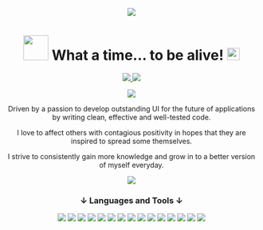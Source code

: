 <p align="center">
  <a href="https://git.io/typing-svg">
    <img src="https://readme-typing-svg.herokuapp.com/?lines=Welcome+to+my+GitHub+Profile!;Frontend+Focused+Software+Developer">
  </a>
</p>

<h1 align="center"><img src="https://media.giphy.com/media/YqL7wobl36TXvw4SxO/giphy.gif" width="50" height="50">   What a time... to be alive! <img src="https://media.giphy.com/media/yo1whaKkz38ME/giphy.gif" width="25" height="25"></h1>

<p align="center">
  <a href="https://www.linkedin.com/in/camaragon/" target="_blank">
    <img src="https://img.shields.io/badge/LinkedIn-0077B5?style=for-the-badge&logo=linkedin&logoColor=white">
  </a>
  <a href="mailto:caragon4695@gmail.com" target="_blank">
    <img src="https://img.shields.io/badge/Gmail-D14836?style=for-the-badge&logo=gmail&logoColor=white">
  </a>
</p>

<p align="center">
  <img src="https://github-readme-stats.vercel.app/api?username=camaragon&show_icons=true&theme=tokyonight" />
</p>

<p align="center">Driven by a passion to develop outstanding UI for the future of applications by writing clean, effective and well-tested code.</p>
<p align="center">I love to affect others with contagious positivity in hopes that they are inspired to spread some themselves.</p>
<p align="center">I strive to consistently gain more knowledge and grow in to a better version of myself everyday.</p>

<p align="center">
  <a href="https://github.com/kittinan/spotify-github-profile" target="_blank" rel="noopener noreferrer">
    <img src="https://spotify-github-profile.vercel.app/api/view?uid=teezer109&cover_image=true&theme=default">
  </a>
</p>

<h3 align="center">↓ Languages and Tools ↓</h3>
<p align="center"> 
    <img src="https://img.shields.io/badge/React-20232A?style=for-the-badge&logo=react&logoColor=61DAFB"/>    
    <img src="https://img.shields.io/badge/React_Router-CA4245?style=for-the-badge&logo=react-router&logoColor=white"/>
    <img src="https://img.shields.io/badge/JavaScript-F7DF1E?style=for-the-badge&logo=javascript&logoColor=black"/>
    <img src="https://img.shields.io/badge/HTML5-E34F26?style=for-the-badge&logo=html5&logoColor=white"/> 
    <img src="https://img.shields.io/badge/CSS3-1572B6?style=for-the-badge&logo=css3&logoColor=white"/>
    <img src="https://img.shields.io/badge/Sass-CC6699?style=for-the-badge&logo=sass&logoColor=white"/>
    <img src="https://img.shields.io/badge/Bootstrap-563D7C?style=for-the-badge&logo=bootstrap&logoColor=white"/>
    <img src="https://img.shields.io/badge/Git-F05032?style=for-the-badge&logo=git&logoColor=white"/>
    <img src="https://img.shields.io/badge/Redux-593D88?style=for-the-badge&logo=redux&logoColor=white"/>
    <img src="https://img.shields.io/badge/Node.js-43853D?style=for-the-badge&logo=node.js&logoColor=white"/>
    <img src="https://img.shields.io/badge/npm-CB3837?style=for-the-badge&logo=npm&logoColor=white"/>
    <img src="https://img.shields.io/badge/Express.js-404D59?style=for-the-badge&logo=express&logoColor=white"/>
    <img src="https://img.shields.io/badge/Heroku-430098?style=for-the-badge&logo=heroku&logoColor=white"/>
    <img src="https://img.shields.io/badge/Markdown-000000?style=for-the-badge&logo=markdown&logoColor=white"/>
    <img src=" https://img.shields.io/badge/firebase-ffca28?style=for-the-badge&logo=firebase&logoColor=white"/>
</p>


<!--
**camaragon/camaragon** is a ✨ _special_ ✨ repository because its `README.md` (this file) appears on your GitHub profile.

Here are some ideas to get you started:

- 🔭 I’m currently working on ...
- 🌱 I’m currently learning ...
- 👯 I’m looking to collaborate on ...
- 🤔 I’m looking for help with ...
- 💬 Ask me about ...
- 📫 How to reach me: ...
- 😄 Pronouns: ...
- ⚡ Fun fact: ...
-->

